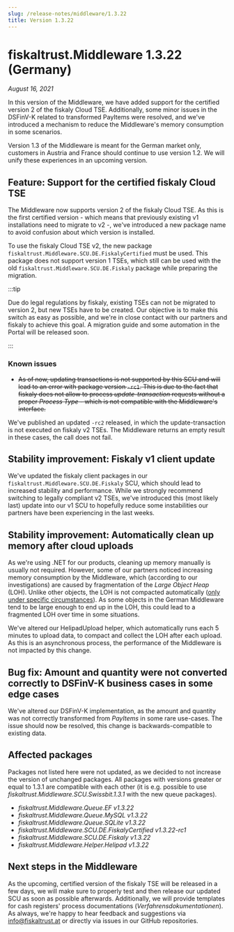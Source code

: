 ```yaml
---
slug: /release-notes/middleware/1.3.22
title: Version 1.3.22
---
```


# fiskaltrust.Middleware 1.3.22 (Germany)
_August 16, 2021_

In this version of the Middleware, we have added support for the certified version 2 of the fiskaly Cloud TSE. Additionally, some minor issues in the DSFinV-K related to transformed PayItems were resolved, and we've introduced a mechanism to reduce the Middleware's memory consumption in some scenarios.

<div class="alert alert--warning" role="alert">Version 1.3 of the Middleware is meant for the German market only, customers in Austria and France should continue to use version 1.2. We will unify these experiences in an upcoming version.</div>

## Feature: Support for the certified fiskaly Cloud TSE
The Middleware now supports version 2 of the fiskaly Cloud TSE. As this is the first certified version - which means that previously existing v1 installations need to migrate to v2 -, we've introduced a new package name to avoid confusion about which version is installed.

To use the fiskaly Cloud TSE v2, the new package `fiskaltrust.Middleware.SCU.DE.FiskalyCertified` must be used. This package does not support version 1 TSEs, which still can be used with the old `fiskaltrust.Middleware.SCU.DE.Fiskaly` package while preparing the migration.

:::tip

Due do legal regulations by fiskaly, existing TSEs can not be migrated to version 2, but new TSEs have to be created. Our objective is to make this switch as easy as possible, and we're in close contact with our partners and fiskaly to achieve this goal. A migration guide and some automation in the Portal will be released soon.

:::

### Known issues
- ~~As of now, updating transactions is not supported by this SCU and will lead to an error with package version `-rc1`. This is due to the fact that fiskaly does not allow to process _update-transaction_ requests without a proper _Process Type_ - which is not compatible with the Middleware's interface.~~

We've published an updated `-rc2` released, in which the update-transaction is not executed on fiskaly v2 TSEs. The Middleware returns an empty result in these cases, the call does not fail.

## Stability improvement: Fiskaly v1 client update
We've updated the fiskaly client packages in our `fiskaltrust.Middleware.SCU.DE.Fiskaly` SCU, which should lead to increased stability and performance. While we strongly recommend switching to legally compliant v2 TSEs, we've introduced this (most likely last) update into our v1 SCU to hopefully reduce some instabilities our partners have been experiencing in the last weeks.

## Stability improvement: Automatically clean up memory after cloud uploads
As we're using .NET for our products, cleaning up memory manually is usually not required. However, some of our partners noticed increasing memory consumption by the Middleware, which (according to our investigations) are caused by fragmentation of the _Large Object Heap_ (LOH). Unlike other objects, the LOH is not compacted automatically ([only under specific circumstances](https://docs.microsoft.com/en-us/dotnet/standard/garbage-collection/large-object-heap#when-is-a-large-object-collected)). As some objects in the German Middleware tend to be large enough to end up in the LOH, this could lead to a fragmented LOH over time in some situations.

We've altered our HelipadUpload helper, which automatically runs each 5 minutes to upload data, to compact and collect the LOH after each upload. As this is an asynchronous process, the performance of the Middleware is not impacted by this change.

## Bug fix: Amount and quantity were not converted correctly to DSFinV-K business cases in some edge cases
We've altered our DSFinV-K implementation, as the amount and quantity was not correctly transformed from _PayItems_ in some rare use-cases. The issue should now be resolved, this change is backwards-compatible to existing data.

## Affected packages
Packages not listed here were not updated, as we decided to not increase the version of unchanged packages. All packages with versions greater or equal to 1.3.1 are compatible with each other (it is e.g. possible to use _fiskaltrust.Middleware.SCU.Swissbit.1.3.1_ with the new queue packages).

- _fiskaltrust.Middleware.Queue.EF v1.3.22_
- _fiskaltrust.Middleware.Queue.MySQL v1.3.22_
- _fiskaltrust.Middleware.Queue.SQLite v1.3.22_
- _fiskaltrust.Middleware.SCU.DE.FiskalyCertified v1.3.22-rc1_
- _fiskaltrust.Middleware.SCU.DE.Fiskaly v1.3.22_
- _fiskaltrust.Middleware.Helper.Helipad v1.3.22_

## Next steps in the Middleware
As the upcoming, certified version of the fiskaly TSE will be released in a few days, we will make sure to properly test and then release our updated SCU as soon as possible afterwards. Additionally, we will provide templates for cash registers' process documentations (_Verfahrensdokumentationen_). As always, we're happy to hear feedback and suggestions via [info@fiskaltrust.at](mailto:info@fiskaltrust.at) or directly via issues in our GitHub repositories.
